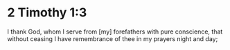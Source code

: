 # 2 Timothy 1:3

I thank God, whom I serve from [my] forefathers with pure conscience, that without ceasing I have remembrance of thee in my prayers night and day;